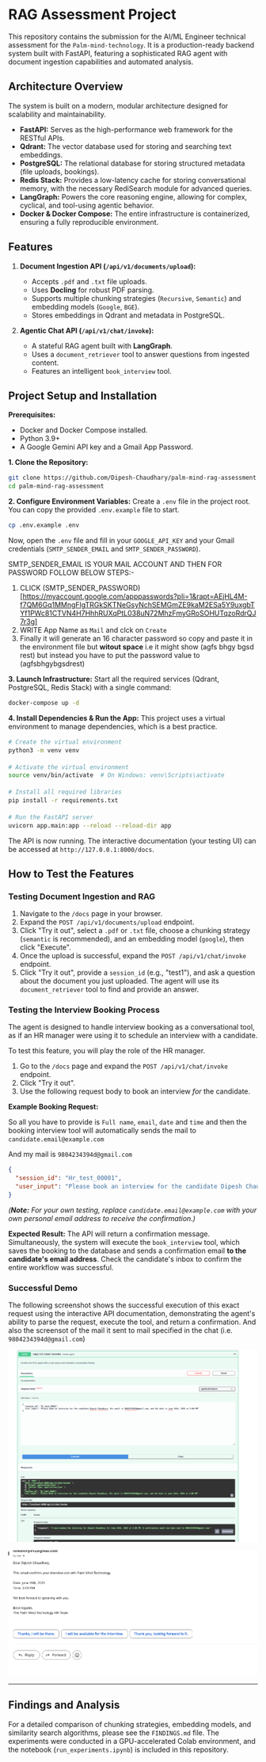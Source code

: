 # RAG Assessment Project

This repository contains the submission for the AI/ML Engineer technical assessment for the `Palm-mind-technology`. It is a production-ready backend system built with FastAPI, featuring a sophisticated RAG agent with document ingestion capabilities and automated analysis.

## Architecture Overview

The system is built on a modern, modular architecture designed for scalability and maintainability.
- **FastAPI:** Serves as the high-performance web framework for the RESTful APIs.
- **Qdrant:** The vector database used for storing and searching text embeddings.
- **PostgreSQL:** The relational database for storing structured metadata (file uploads, bookings).
- **Redis Stack:** Provides a low-latency cache for storing conversational memory, with the necessary RediSearch module for advanced queries.
- **LangGraph:** Powers the core reasoning engine, allowing for complex, cyclical, and tool-using agentic behavior.
- **Docker & Docker Compose:** The entire infrastructure is containerized, ensuring a fully reproducible environment.

## Features

1.  **Document Ingestion API (`/api/v1/documents/upload`):**
    -   Accepts `.pdf` and `.txt` file uploads.
    -   Uses **Docling** for robust PDF parsing.
    -   Supports multiple chunking strategies (`Recursive`, `Semantic`) and embedding models (`Google`, `BGE`).
    -   Stores embeddings in Qdrant and metadata in PostgreSQL.

2.  **Agentic Chat API (`/api/v1/chat/invoke`):**
    -   A stateful RAG agent built with **LangGraph**.
    -   Uses a `document_retriever` tool to answer questions from ingested content.
    -   Features an intelligent `book_interview` tool.

## Project Setup and Installation

**Prerequisites:**
- Docker and Docker Compose installed.
- Python 3.9+
- A Google Gemini API key and a Gmail App Password.

**1. Clone the Repository:**
```bash
git clone https://github.com/Dipesh-Chaudhary/palm-mind-rag-assessment
cd palm-mind-rag-assessment
```

**2. Configure Environment Variables:**
Create a `.env` file in the project root. You can copy the provided `.env.example` file to start.
```bash
cp .env.example .env
```
Now, open the `.env` file and fill in your `GOOGLE_API_KEY` and your Gmail credentials (`SMTP_SENDER_EMAIL` and `SMTP_SENDER_PASSWORD`).

SMTP_SENDER_EMAIL IS YOUR MAIL ACCOUNT AND THEN FOR PASSWORD FOLLOW BELOW STEPS:-
1) CLICK (SMTP_SENDER_PASSWORD)[https://myaccount.google.com/apppasswords?pli=1&rapt=AEjHL4M-f7QM6Gq1MMngFlgTRGkSKTNeGsyNchSEMGmZE9kaM2ESa5Y9uxgbTYf1PWc81CTVN4H7HhhRUXqPtL038uN72MhzFmyGRoSOHUTqzoRdrQJ7r3g] 
2) WRITE App Name as `Mail` and clck on `Create`
3) Finally it will generate an 16 character password so copy and paste it in the environment file but **witout space** i.e it might show (agfs bhgy bgsd rest) but instead you have to put the password value to (agfsbhgybgsdrest)


**3. Launch Infrastructure:**
Start all the required services (Qdrant, PostgreSQL, Redis Stack) with a single command:
```bash
docker-compose up -d
```

**4. Install Dependencies & Run the App:**
This project uses a virtual environment to manage dependencies, which is a best practice.
```bash
# Create the virtual environment
python3 -m venv venv

# Activate the virtual environment
source venv/bin/activate  # On Windows: venv\Scripts\activate

# Install all required libraries
pip install -r requirements.txt

# Run the FastAPI server
uvicorn app.main:app --reload --reload-dir app
```
The API is now running. The interactive documentation (your testing UI) can be accessed at `http://127.0.0.1:8000/docs`.

## How to Test the Features

### Testing Document Ingestion and RAG

1.  Navigate to the `/docs` page in your browser.
2.  Expand the `POST /api/v1/documents/upload` endpoint.
3.  Click "Try it out", select a `.pdf` or `.txt` file, choose a chunking strategy (`semantic` is recommended), and an embedding model (`google`), then click "Execute".
4.  Once the upload is successful, expand the `POST /api/v1/chat/invoke` endpoint.
5.  Click "Try it out", provide a `session_id` (e.g., "test1"), and ask a question about the document you just uploaded. The agent will use its `document_retriever` tool to find and provide an answer.

### Testing the Interview Booking Process

The agent is designed to handle interview booking as a conversational tool, as if an HR manager were using it to schedule an interview with a candidate.

To test this feature, you will play the role of the HR manager.

1.  Go to the `/docs` page and expand the `POST /api/v1/chat/invoke` endpoint.
2.  Click "Try it out".
3.  Use the following request body to book an interview *for* the candidate.

**Example Booking Request:**

So all you have to provide is `Full name`, `email`, `date` and `time` and then the booking interview tool will automatically sends the mail to `candidate.email@example.com` 

And my mail is `9804234394d@gmail.com`

```json
{
  "session_id": "Hr_test_00001",
  "user_input": "Please book an interview for the candidate Dipesh Chaudhary. His email is 9804234394d@gmail.com, and the date is june 26th, 2025 at 3:00 PM"
}
```
*(**Note:** For your own testing, replace `candidate.email@example.com` with your own personal email address to receive the confirmation.)*

**Expected Result:**
The API will return a confirmation message. Simultaneously, the system will execute the `book_interview` tool, which saves the booking to the database and sends a confirmation email **to the candidate's email address**. Check the candidate's inbox to confirm the entire workflow was successful.

### Successful Demo

The following screenshot shows the successful execution of this exact request using the interactive API documentation, demonstrating the agent's ability to parse the request, execute the tool, and return a confirmation. And also the screensot of the mail it sent to mail specified in the chat (i.e. `9804234394d@gmail.com`)

![Booking Demo](assets/booking_demo.png)

![Booked Mail](assets/booked_mail_demo.png)


---

## Findings and Analysis

For a detailed comparison of chunking strategies, embedding models, and similarity search algorithms, please see the `FINDINGS.md` file. The experiments were conducted in a GPU-accelerated Colab environment, and the notebook (`run_experiments.ipynb`) is included in this repository.
